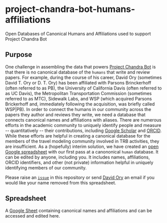 # project-chandra-bot-humans-affiliations
Open Databases of Canonical Humans and Affiliations used to support Project Chandra Bot

## Purpose
One challenge in assembling the data that powers [Project Chandra Bot](https://github.com/adb40/project-chandra-bot) is that there is no canonical database of the `humans` that write and review papers. For example, during the course of his career, David Ory (sometimes David T. Ory or D. T. Ory) has been affiliated with Parsons Brinckerhoff (often referred to as PB), the University of California Davis (often referred to as UC Davis), the Metropolitan Transportation Commission (sometimes referred to as MTC), Sidewalk Labs, and WSP (which acquired Parsons Brickerhoff and, immediately following the acquisition, was briefly called WSP|PB). In  order to connect the humans in our community across the papers they author and reviews they write, we need a database that connects canonical names and affiliations with aliases. There are numerous efforts in the academic community to uniquely identify people and measure -- quantitatively -- their contributions, including [Google Scholar](https://scholar.google.com/) and [ORCID](https://orcid.org/). While these efforts are helpful in creating a canonical database for the members of the travel modeling community involved in TRB activities, they are insufficient. As a (hopefully) interim solution, we have created an [open Google spreadsheet](https://docs.google.com/spreadsheets/d/1vEsMP3v9HGSc_Ftfu_pgQRjSQu9GVhfjqRNFpK5u9FI/edit#gid=1579578095) with our first pass at a canononical `human` database. It can be edited by anyone, including you. It includes names, affiliations, ORCID identifiers, and other (not private) information helpful in uniquely identifying members of our community. 

Please raise an [`issue`](https://github.com/adb40/project-chandra-bot-humans-affiliations/issues) in this repository or send [David Ory](david.ory@gmail.com) an email if you would like your name removed from this spreadsheet.

## Spreadsheet
A [Google Sheet](https://docs.google.com/spreadsheets/d/1vEsMP3v9HGSc_Ftfu_pgQRjSQu9GVhfjqRNFpK5u9FI/edit#gid=1579578095) containing canonical names and affiliations and can be accessed and edited here.
   
